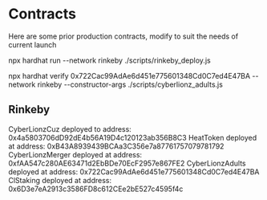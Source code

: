 # Contracts

Here are some prior production contracts, modify to suit the needs of current launch


npx hardhat run --network rinkeby ./scripts/rinkeby_deploy.js

npx hardhat verify 0x722Cac99AdAe6d451e775601348Cd0C7ed4E47BA --network rinkeby --constructor-args ./scripts/cyberlionz_adults.js


## Rinkeby
CyberLionzCuz deployed to address: 0x4a5803706dD92dE4b56A19D4c120123ab356B8C3
HeatToken deployed at address: 0xB43A8939439BCAa3C356e7a87761757079781792
CyberLionzMerger deployed at address: 0xfAA547c280AE63471d2EbBDe70EcF2957e867FE2
CyberLionzAdults deployed at address: 0x722Cac99AdAe6d451e775601348Cd0C7ed4E47BA
ClStaking deployed at address: 0x6D3e7eA2913c3586FD8c612CEe2bE527c4595f4c
